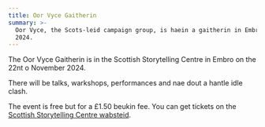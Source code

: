 ```yaml
---
title: Oor Vyce Gaitherin
summary: >-
  Oor Vyce, the Scots-leid campaign group, is haein a gaitherin in Embro on the 22nt o November
  2024.
---
```


The Oor Vyce Gaitherin is in the Scottish Storytelling Centre in Embro on the 22nt o November 2024.

There will be talks, warkshops, performances and nae dout a hantle idle clash.

The event is free but for a £1.50 beukin fee. You can get tickets on the
[Scottish Storytelling Centre wabsteid](https://scottishstorytellingcentre.online.red61.co.uk/event/913:5784/913:25185).
